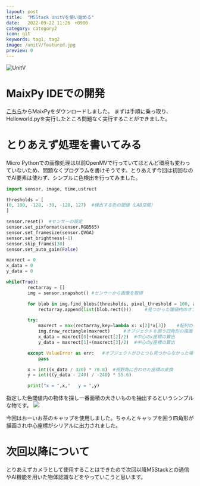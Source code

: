 ```yaml
---
layout: post
title:  "M5Stack UnitVを使い始める"
date:   2022-09-22 11:26　+0900
category: category2
icon: git
keywords: tag1, tag2
image: /unitV/featured.jpg
preview: 0
---
```


![UnitV]({{site.baseurl}}/post-img/category2/unitV/unitV.jpeg)

# MaixPy IDEでの開発
[こちら](http://dl.sipeed.com/shareURL/MAIX/MaixPy/ide/v0.2.5 "MaixyPy")からMaixPyをダウンロードしました。
まずは手順に乗っ取り、Helloworld.pyを実行したところ問題なく実行することができました。
# とりあえず処理を書いてみる
Micro Pythonでの画像処理は以前OpenMVで行っていてほとんど環境も変わっていないため、問題なくプログラムを書けそうです。とりあえず今回は初回なのでAI要素は使わず、シンプルに色検出を行ってみました。
```python
import sensor, image, time,ustruct

thresholds = [
(0, 100, -128, -30, -128, 127)  #検出する色の閾値（LAB空間）
]

sensor.reset()  #センサーの設定
sensor.set_pixformat(sensor.RGB565)
sensor.set_framesize(sensor.QVGA)
sensor.set_brightness(-1)
sensor.skip_frames(30)
sensor.set_auto_gain(False)

maxrect = 0
x_data = 0
y_data = 0

while(True):
        rectarray = []
        img = sensor.snapshot() #センサーから画像を取得

        for blob in img.find_blobs(thresholds, pixel_threshold = 100, area_threshold = 100, merge = True, margin = 5):
            rectarray.append(list(blob.rect()))     #見つかった閾値内のオブジェクトをリストに格納

        try:
            maxrect = max(rectarray,key=lambda x: x[2]*x[3])    #配列の中から面積の一番大きい物を選定
            img.draw_rectangle(maxrect)     #オブジェクトを囲う四角形の描画
            x_data = maxrect[0]+(maxrect[2]/2)  #中心のx座標の算出
            y_data = maxrect[1]+(maxrect[3]/2)  #中心のy座標の算出

        except ValueError as err:   #オブジェクトがひとつも見つからなかった場合の例外処理
            pass

        x = int((x_data / 320) * 70.8)  #視野角に合わせた座標の変換
        y = int(((y_data - 240) / -240) * 55.6)

        print("x = ",x,"   y = ",y)
```
指定した色閾値内の物体を探し一番面積の大きいものを抽出するというシンプルな物です。
![]({{site.baseurl}}/post-img/category2/unitV/unitVprog.png)

今回はおーいお茶のキャップを使用しました。ちゃんとキャップを囲う四角形が描画され中心座標がシリアルに出力されました。
# 次回以降について
とりあえずカメラとして使用することはできたので次回以降M5Stackとの通信やAI機能を用いた物体認識などをやっていこうと思います。
